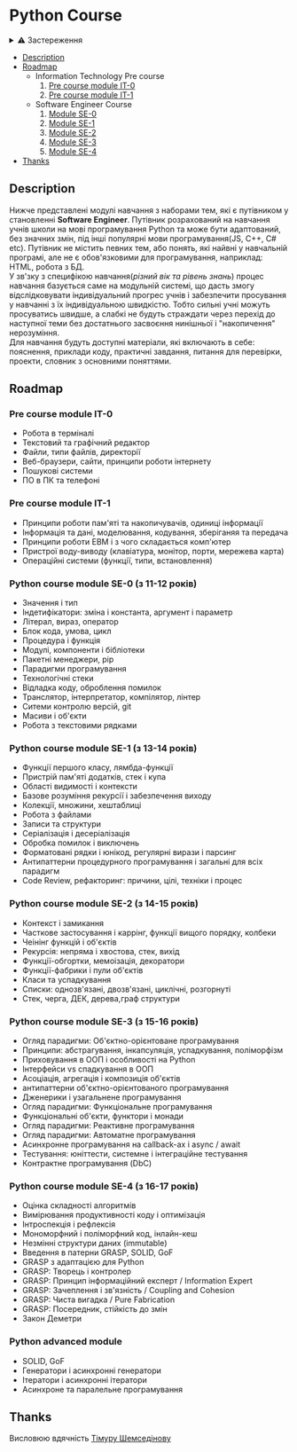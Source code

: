 # Python Course

<details> 
  <summary>⚠️ Застереження </summary>
   &ensp;Документ буде допрацьований та доповнений
</details>

<!-- TABLE OF CONTENTS -->
* [Description](#description)
* [Roadmap](#roadmap)
   * Information Technology Pre course
     1. [Pre course module IT-0](#pre-course-module-it-0)
     2. [Pre course module IT-1](#pre-course-module-it-1)
   * Software Engineer Course
     1. [Module SE-0](#python-course-module-se-0-(з-11-12-років))
     2. [Module SE-1](#python-course-module-se-1-(з-13-14-років))
     3. [Module SE-2](#python-course-module-se-2-(з-14-15-років))
     4. [Module SE-3](#python-course-module-se-3-(з-15-16-років))
     5. [Module SE-4](#python-course-module-se-4-(з-16-17-років))
* [Thanks](#thanks)

## Description
Нижче представлені модулі навчання з наборами тем, які є путівником у становленні **Software Engineer**. Путівник розрахований 
на навчання учнів школи на мові програмування Python та може бути адаптований, без значних змін, під інші популярні мови програмування(JS, C++, C# etc). Путівник не містить певних тем, або понять, які найвні у навчальній програмі, але не є обов'язковими для програмування, наприклад: HTML, робота з БД.<br>
У зв'зку з специфікою навчання(*різний вік та рівень знань*) процес навчання базується саме на модульній системі, що дасть змогу відслідковувати 
індивідуальний прогрес учнів і забезпечити просування у навчанні з їх індивідуальною швидкістю. Тобто сильні учні можуть 
просуватись швидше, а слабкі не будуть страждати через перехід до наступної теми без достатнього засвоєння 
нинішньої і "накопичення" нерозуміння. <br>
Для навчання будуть доступні матеріали, які включають в себе: пояснення, приклади коду, практичні завдання, питання для перевірки, проекти, словник з основними поняттями.

## Roadmap


### Pre course module IT-0

- Робота в терміналі
- Текстовий та графічний редактор
- Файли, типи файлів, директорії
- Веб-браузери, сайти, принципи роботи інтернету
- Пошукові системи
- ПО в ПК та телефоні

### Pre course module IT-1

- Принципи роботи пам'яті та накопичувачів, одиниці інформації
- Інформація та дані, моделювання, кодування, зберіганяя та передача
- Принципи роботи ЕВМ і з чого складається комп'ютер
- Пристрої воду-виводу (клавіатура, монітор, порти, мережева карта)
- Операційні системи (функції, типи, встановлення)

### Python course module SE-0 (з 11-12 років)

- Значення і тип
- Індетифікатори: зміна і константа, аргумент і параметр
- Літерал, вираз, оператор
- Блок кода, умова, цикл
- Процедура і функція
- Модулі, компоненти і бібліотеки
- Пакетні менеджери, pip
- Парадигми програмування
- Технологічні стеки
- Відладка коду, оброблення помилок
- Транслятор, інтерпретатор, компілятор, лінтер
- Ситеми контролю версій, git
- Масиви і об'єкти
- Робота з текстовими рядками



### Python course module SE-1 (з 13-14 років)

- Функції першого класу, лямбда-функції
- Пристрій пам'яті додатків, стек і купа
- Області видимості і контексти
- Базове розуміння рекурсії і забезпечення виходу
- Колекції, множини, хештаблиці
- Робота з файлами
- Записи та структури
- Серіалізація і десеріалізація
- Обробка помилок і виключень
- Форматовані рядки і юнікод, регулярні вирази і парсинг
- Антипаттерни процедурного програмування і загальні для всіх парадигм
- Code Review, рефакторинг: причини, цілі, техніки і процес

### Python course module SE-2 (з 14-15 років)

- Контекст і замикання
- Часткове застосування і каррінг, функції вищого порядку, колбеки
- Чеінінг функцій і об'єктів
- Рекурсія: непряма і хвостова, стек, вихід
- Функції-обгортки, мемоізація, декоратори
- Функції-фабрики і пули об'єктів
- Класи та успадкування
- Списки: однозв'язані, двозв'язані, циклічні, розгорнуті
- Стек, черга, ДЕК, дерева,граф структури

### Python course module SE-3 (з 15-16 років)

- Огляд парадигми: Об'єктно-орієнтоване програмування
- Принципи: абстрагування, інкапсуляція, успадкування, поліморфізм
- Приховування в ООП і особливості на Python
- Інтерфейси vs спадкування в ООП
- Асоціація, агрегація і композиція об'єктів
- антипаттерни об'єктно-орієнтованого програмування
- Дженерики і узагальнене програмування
- Огляд парадигми: Функціональне програмування
- Функціональні об'єкти, функтори і монади
- Огляд парадигми: Реактивне програмування
- Огляд парадигми: Автоматне програмування
- Асинхронне програмування на callback-ах і async / await
- Тестування: юніттести, системне і інтеграційне тестування
- Контрактне програмування (DbC)

### Python course module SE-4 (з 16-17 років)

- Оцінка складності алгоритмів
- Вимірювання продуктивності коду і оптимізація
- Інтроспекція і рефлексія
- Мономорфний і поліморфний код, інлайн-кеш
- Незмінні структури даних (immutable)
- Введення в патерни GRASP, SOLID, GoF
- GRASP з адаптацією для Python
- GRASP: Творець і контролер
- GRASP: Принцип інформаційний експерт / Information Expert
- GRASP: Зачеплення і зв'язність / Coupling and Cohesion
- GRASP: Чиста вигадка / Pure Fabrication
- GRASP: Посередник, стійкість до змін
- Закон Деметри

### Python advanced module

- SOLID, GoF
- Генератори і асинхронні генератори
- Ітератори і асинхронні ітератори
- Асинхроне та паралельне програмування

## Thanks

Висловюю вдячність [Тімуру Шемседінову](https://ua.linkedin.com/in/shemsedinov)